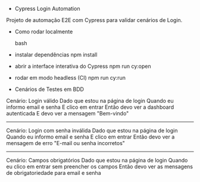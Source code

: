 
- Cypress Login Automation

Projeto de automação E2E com Cypress para validar cenários de Login.

- Como rodar localmente

    bash
- instalar dependências
npm install

- abrir a interface interativa do Cypress
npm run cy:open

- rodar em modo headless (CI)
npm run cy:run


- Cenários de Testes em BDD

Cenário: Login válido
Dado que estou na página de login
Quando eu informo email e senha 
E clico em entrar
Então devo ver a dashboard autenticada
E devo ver a mensagem "Bem-vindo"

___

Cenário: Login com senha inválida
Dado que estou na página de login
Quando eu informo email  e senha 
E clico em entrar
Então devo ver a mensagem de erro "E-mail ou senha incorretos"


___

Cenário: Campos obrigatórios
Dado que estou na página de login
Quando eu clico em entrar sem preencher os campos
Então devo ver as mensagens de obrigatoriedade para email e senha


